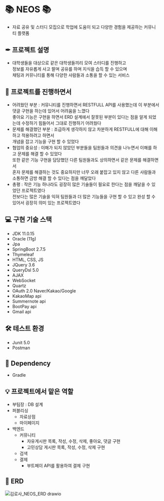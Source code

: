 # 📚 NEOS 📚
- 자료 공유 및 스터디 모집으로 학업에 도움이 되고
다양한 경험을 제공하는 커뮤니티 플랫폼

## ✒ 프로젝트 설명 
- 대학생들을 대상으로 같은 대학생들끼리 모여 스터디를 진행하고 <br>
정보를 자유롭게 사고 팔며 공유를 하며 지식을 습득 할 수 있으며 <br>
채팅과 커뮤니티를 통해 다양한 사람들과 소통을 할 수 있는 서비스

## 🧐 프로젝트를 진행하면서
- 어려웠던 부분 : 커뮤니티를 진행하면서 RESTFULL API를 사용했는데 이 부분에서 댓글 구현을 하는데 있어서 어려움을 느꼈다 <br>
                 좋아요 기능은 구현을 하면서 ERD 설계에서 잘못된 부분이 있다는 점을 알게 되었는데 수정하기 힘들어서 그대로 진행하기 어려웠다
- 문제를 해결했던 부분 : 조급하게 생각하지 않고 차분하게 RESTFULL에 대해 이해하고 적용하려고 하면서 <br> 개념을 잡고 기능을 구현 할 수 있었다
- 협업의 중요성 : 이해가 되지 않았던 부분들을 팀원들과 의견을 나누면서 이해를 하고 문제를 해결 할 수 있었다 <br>
                 또한 같은 기능 구현을 담당했던 다른 팀원들과도 상의하면서 같은 문제를 해결하면서 <br>
                 혼자 문제를 해결하는 것도 중요하지만 너무 오래 붙잡고 있지 않고 다른 사람들과 소통하면 금방 해결 할 수 있다는 점을 깨달았다
- 총평 : 작은 기능 하나라도 굉장히 많은 기술들이 필요로 한다는 점을 깨달을 수 있었던 프로젝트였다 <br>
         전보다는 많은 기술을 익혀 팀원들과 더 많은 기능들을 구현 할 수 있고 완성 할 수 있어서 굉장히 의미 있는 프로젝트였다

## 💻 구현 기술 스택 
- JDK 11.0.15
- Oracle (11g)
- Jpa
- SpringBoot 2.7.5
- Thymeleaf
- HTML, CSS, JS
- JQuery 3.6
- QueryDsl 5.0
- AJAX
- WebSocket
- Quartz
- OAuth 2.0 Naver/Kakao/Google
- KakaoMap api
- Summernote api 
- BootPay api
- Gmail api
 
## 🛠 테스트 환경
- Junit 5.0
- Postman

## 💬 Dependency
- Gradle

## 💡 프로젝트에서 맡은 역할 
* 부팀장 : DB 설계
* 퍼블리싱
  - 자료상점 
  - 마이페이지
* 백엔드
  - 커뮤니티
     - 자유게시판 목록, 작성, 수정, 삭제, 좋아요, 댓글 구현
     - 고민상담 게시판 목록, 작성, 수정, 삭제 구현
  - 검색
  - 결제
     - 부트페이 API를 활용하여 결제 구현 
    
## 📃 ERD
![김로사_NEOS_ERD drawio](https://user-images.githubusercontent.com/109491202/210173620-5a0c7dec-9c17-41b1-b027-3d423dbe1535.png)
